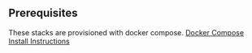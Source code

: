 ## Prerequisites
These stacks are provisioned with docker compose. 
[Docker Compose Install Instructions](https://docs.docker.com/compose/install/)